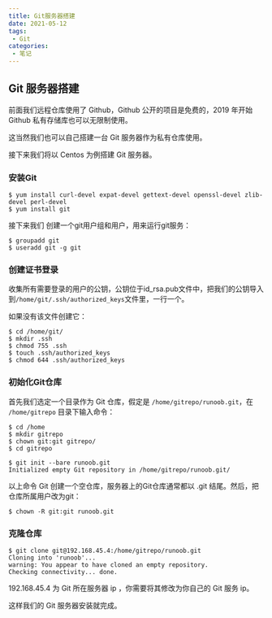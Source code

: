 ```yaml
---
title: Git服务器搭建
date: 2021-05-12
tags:
 - Git
categories: 
 - 笔记
---
```


## Git 服务器搭建

前面我们远程仓库使用了 Github，Github 公开的项目是免费的，2019 年开始 Github 私有存储库也可以无限制使用。

这当然我们也可以自己搭建一台 Git 服务器作为私有仓库使用。

接下来我们将以 Centos 为例搭建 Git 服务器。

### 安装Git

```shell
$ yum install curl-devel expat-devel gettext-devel openssl-devel zlib-devel perl-devel
$ yum install git
```

接下来我们 创建一个git用户组和用户，用来运行git服务：

```shell
$ groupadd git
$ useradd git -g git
```

### 创建证书登录

收集所有需要登录的用户的公钥，公钥位于id_rsa.pub文件中，把我们的公钥导入到`/home/git/.ssh/authorized_keys`文件里，一行一个。

如果没有该文件创建它：

```shell
$ cd /home/git/
$ mkdir .ssh
$ chmod 755 .ssh
$ touch .ssh/authorized_keys
$ chmod 644 .ssh/authorized_keys
```

### 初始化Git仓库

首先我们选定一个目录作为 Git 仓库，假定是 `/home/gitrepo/runoob.git`，在 `/home/gitrepo` 目录下输入命令：

```shell
$ cd /home
$ mkdir gitrepo
$ chown git:git gitrepo/
$ cd gitrepo

$ git init --bare runoob.git
Initialized empty Git repository in /home/gitrepo/runoob.git/
```

以上命令 Git 创建一个空仓库，服务器上的Git仓库通常都以 .git 结尾。然后，把仓库所属用户改为git：

```shell
$ chown -R git:git runoob.git
```

### 克隆仓库

```shell
$ git clone git@192.168.45.4:/home/gitrepo/runoob.git
Cloning into 'runoob'...
warning: You appear to have cloned an empty repository.
Checking connectivity... done.
```

192.168.45.4 为 Git 所在服务器 ip ，你需要将其修改为你自己的 Git 服务 ip。

这样我们的 Git 服务器安装就完成。

